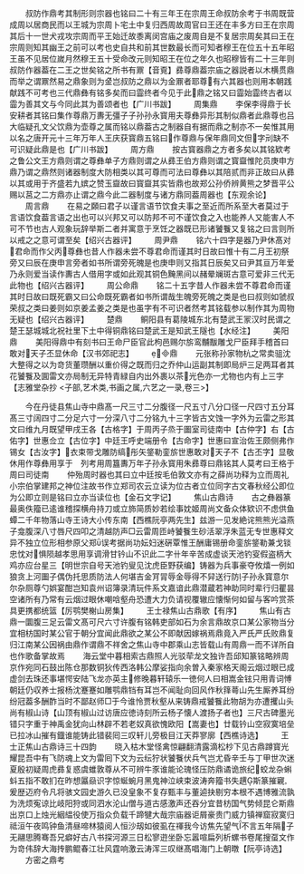 <!-- { "loadSidebar": true } -->
　　叔防作鼎考其制形则宗器也铭曰二十有三年王在宗周王命叔防余考于书周既营成周以居商民而以王城为宗周卜宅土中复归西周故周官曰王还在丰多方曰王在宗周其后十一世犬戎攻宗周而平王始迁故黍离闵宫庙之废周自是不复居宗周矣其曰王在宗周则知其幽王之前可以考也史自共和前其世数最长而可知者穆王在位五十五年昭王虽不见居位嵗月然穆王五十受命改元则知昭王在位之年久也昭穆皆有二十三年则叔防作器葢在二王之世矣铭之所书有鼏【音覔】彞尊鼎葢宗庙之器説者以木横贯鼎而举之谓鼏然易之鼎象则为金岂叔防之鼎以为金鼏者耶尊有六其器也则用本朝践献践不可考也三代鼎彝有铭多矣而曰霝终者今见于此鼎之铭又曰霝始霝终古者以霝为善其文与今同此其为善颂者也【广川书跋】
　　周集鼎
　　李保李得鼎于长安耕者其铭曰集作尊鼎万夀无彊子子孙孙永寳用夫尊彝异形其制似鼎者此鼎尊也吕大临疑孔文父饮鼎为壶尊之属而铭以鼎葢古之制器自有据而鼎之制亦不一矣惟其用以名之唐开元十三年万年人王庆获寳鼎五铭曰作尊鼎与保年鼎同文但字刓缺不可识疑此鼎是也【广川书跋】
　　周方鼎
　　按古寳器鼎之方者多矣以其铭欵考之鲁公文王方鼎则谓之尊彝单子方鼎则谓之从彞王伯方鼎则谓之寳齍惟陀员庚申方鼎乃谓之鼎然则诸器制度大防相类以其可尊而可法曰尊彝以其陪贰而非正故曰从彞以其或用于齐盛若九嫔之赞玉齍故曰寳齍其实皆鼎也故郑公孙侨辨黄熊之梦晋平公赐以莒之二方鼎亦止谓之鼎今此二器制度与诸方鼎同葢周器也【东观余论】
　　周言鼎
　　在易之頥曰君子以谨言语节饮食夫事之至近而所系至大者莫过于言语饮食葢言语之出也可以兴邦又可以防邦不可不谨饮食之入也能养人又能害人不可不节也古人观象玩辞举斯二者并寓意于烹饪之器既已形诸饕餮又复铭之曰言则所以戒之之意可谓至矣【绍兴古器评】
　　周尹鼎
　　铭六十四字是器乃尹休髙对君命而作父丙尊彝也昔人作器未尝不尊君命而谨其时日故曰惟十有二月王初祭旁又曰辰在庚申言旁者如书所谓旁死魄是也庚申则又指其日辰矣又曰尹其亘万年爱乃永则爱当读作夀古人借用字或如此观其铜色黤黑间以赭晕斓斑古意可爱非三代无此物也【绍兴古器评】
　　周公命鼎
　　铭二十五字昔人作器未尝不尊君命而谨其时日故曰既死霸又曰公命既死霸者如书所谓哉生魄旁死魄之类是也曰叔则如虢叔荣叔之类曰姜则如京姜孟姜之类是也虽字有不可识者然考其铭载参以制作其为周物无疑也【绍兴古器评】
　　楚鼎
　　鲖阳县有葛陵城东北有楚武王冡汉时民谓之楚王瑟城城北祝社里下土中得铜鼎铭曰楚武王是知武王隧也【水经注】
　　美阳鼎
　　美阳得鼎中有刻书曰王命尸臣官此枸邑赐尔旂鸾黼黻雕戈尸臣拜手稽首曰敢对天子丕显休命【汉书郊祀志】
　　鼎
　　元张称孙家物杭之常卖驵沈大整得之以为竒货董瓒酬以重价得之既而归之乔仲山运副其制即局炉三足两耳者其花饕餮及圎雷文亦局制无异特青緑自内出外裹以茶光色亦一尤物也内有上三字【志雅堂杂抄
<子部,艺术类,书画之属,六艺之一录,卷三>】

　　今在丹徒县焦山寺中鼎髙一尺三寸二分腹径一尺五寸八分口径一尺四寸五分耳髙三寸阔四寸二分足六寸一分深八寸二分铭九十三字皆古文蚀一字外为云雷之形其文曰维九月既望甲戌王各【古格字】于周丙子烝于圗室司徒南中【古仲字】右【古佑字】世惠佥立【古位字】中廷王呼史端册令【古命字】世惠曰宣治佐王颇侧弗作锡女【古汝字】衣束带戈雕防缟彤矢鋚勒銮旂世惠敢对天子不【古丕字】显敬休用作尊彝用享于　列考用周簋夀万年子孙永寳用朱彞尊曰鼎铭其人莫考曰王格于周曰司徒南
　　仲殆周时器也其曰立中廷按毛伯敦文亦有之薛尚功释为立而周礼小宗伯掌建邦之神位注故书作立郑司农云立读为位古者立位同字古文春秋经公即位为公即立则是铭曰立亦当读位也【金石文字记】
　　焦山古鼎诗
　　古之彝器篆最奥佚籀已逺谁稽探横舟持刀或立斾简质妙若绘事妉姬周尚文备众体欵识不虑供鱼蟫二千年物落山寺王诗大小传东南【西樵阮亭两先生】兹游一见发絶诧熊熊光溢燕子龛腹深八寸唇尺四叩之清越防声□云雷周匝峙饕餮生砂活翠浮朱蓝无专世惠释文异不独立位形相参原父郑误考据尚功妘妇迷硏覃惟王酬庸锡册命銮旂鋚勒兼戈锬忠忱对惧陨越孝思用享调滑甘钤山不识此二字卄年辛苦成虚谈天池钓叜假盗柄大鸡亦应台星三【明世宗自号天池钓叟见沈虎臣野获编】铸器为兵事豪夺攸熺一例如狼贪上河圗子偶伪托思质防法人何堪吉金肎冐辱金辱得不舁送行防子孙永寳意尔尔杂厕尊勺娯宴酣岂知袁州诏簿录清玩件系文嘉谙此鼎潜蔵若神助同时辈行归瞿昙空诸所有乃常有云烟过眼休嘲唅壑舟恐遭大力负请视覆辙应懐惭何如留与客吟赏茶具更携都统篮【厉鹗樊榭山房集】
　　王士禄焦山古鼎歌【有序】
　　焦山有古鼎一圜腹三足云雷文髙可尺六寸许腹有铭韩吏部如石为余言鼎故京口某公家物当分宜相枋国时某公官于朝分宜闻此鼎欲之某公不即献因嫁祸焉鼎竟入严氏严氏败鼎复归江南某公因祸由鼎作谓鼎不祥舍之焦山寺中郡乘山志皆载山有周鼎一而不详所自也作歌备掌故焉
　　海云堂中暮相索古鼎照人光驳荦龙文独许吾邱知篆铭略辨周京作宛同石鼓出陈仓那数铜狄传西洛韩公摩娑指向余曽入秦家格天阁云烟过眼已成虚剑去珠还事堪愕安陆飞龙亦英主修晚暮轩辕乐一徳何人曰相嵩金铉只用青词愽朝廷仍収养士报杨沈蹇蹇如雕鹗鼎铛有耳岂不闻耻向回风作秋箨蕚山先生厮养耳纷纷冠葢多酬酢当时不鄙赵师□于今谁怜贾秋壑从来铸鼎戒饕餮此物胡为亦遭攫山头尚有椒山诗【山顶有椒山过访唐应徳诗刻所云杨子懐人渡扬子者也】三尺古碑墨光错只字重于神禹金犹向山林辟不若老奴真欲愧欧阳【嵩妻也】廿载钤山空寂寞培垒已拉冰山摧有鐡谁能铸此错裴囘三叹轩儿旁极目江天莽寥廓【西樵诗选】
　　王士正焦山古鼎诗三十四韵
　　晓入枯木堂怪禽惊翩翻清露滴松杪下见古鼎蹲寳光耀昆吾中有飞防魂上文为雷囘下文为云纭狞状饕餮伏兵气岂尤昏辛壬与丁甲世次迷夏殷初疑周虎彞复惑虞蜼敦尊从不可辨牛豕谁能论瑰怪压防鼎谲诡旅纪蛟龙杂蝌蚪五指不敢扪在昨想屭赑识字惊蜒蜿月黑鬼神泣峡束波涛奔籀书失趩斯篆摧寴爰歴迈府令凡将骇文园史游久已没皇象不复存甄丰与董逌抉剔穷本根不遇博雅流孰为洗烦寃谅比岐阳狩或同泗水沦山僧与道古感激声还吞分宜昔枋国气势倾昆仑斯鼎出京口上烛光絪緼役使万指众负载千蹄犍大哉宗庙器讵屑豪贵门威力镇禅窟寂寞归祗洹午夜鸣钟鱼清昼啼林猿阅人恒沙刼如彼虱在禈我今访焦先望气不言五年隔子无翮思腾骞吾兄癖好古八书探河源三日松寥逰坐卧忘嚣喧扁列析螺书卷尾搜虿文作为竒伟辞大海抟鹏鲲春江壮风霆响激云涛浑三叹继髙唱海门上朝暾【阮亭诗选】
　　方密之鼎考
